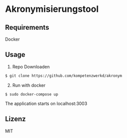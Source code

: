 # Akronymisierungstool

## Requirements

Docker

## Usage

1. Repo Downloaden

```zsh
$ git clone https://github.com/kompetenzwerkd/akronym
```

2. Run with docker

```
$ sudo docker-compose up
```

The application starts on localhost:3003

## Lizenz

MIT
